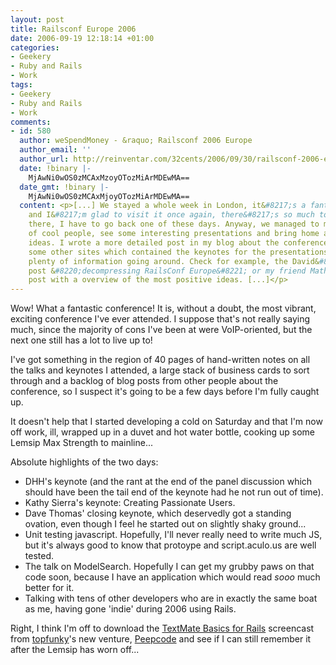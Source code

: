 ```yaml
---
layout: post
title: Railsconf Europe 2006
date: 2006-09-19 12:18:14 +01:00
categories:
- Geekery
- Ruby and Rails
- Work
tags:
- Geekery
- Ruby and Rails
- Work
comments:
- id: 580
  author: weSpendMoney - &raquo; Railsconf 2006 Europe
  author_email: ''
  author_url: http://reinventar.com/32cents/2006/09/30/railsconf-2006-europe/
  date: !binary |-
    MjAwNi0wOS0zMCAxMzoyOTozMiArMDEwMA==
  date_gmt: !binary |-
    MjAwNi0wOS0zMCAxMjoyOTozMiArMDEwMA==
  content: <p>[...] We stayed a whole week in London, it&#8217;s a fantastic city
    and I&#8217;m glad to visit it once again, there&#8217;s so much to see and experience
    there, I have to go back one of these days. Anyway, we managed to meet a bunch
    of cool people, see some interesting presentations and bring home a dozen bright
    ideas. I wrote a more detailed post in my blog about the conference and I found
    some other sites which contained the keynotes for the presentations. So there&#8217;s
    plenty of information going around. Check for example, the David&#8217;s blog
    post &#8220;decompressing RailsConf Europe&#8221; or my friend Mathie&#8217;s
    post with a overview of the most positive ideas. [...]</p>
---
```

Wow! What a fantastic conference! It is, without a doubt, the most vibrant,
exciting conference I've ever attended. I suppose that's not really saying
much, since the majority of cons I've been at were VoIP-oriented, but the next
one still has a lot to live up to!

I've got something in the region of 40 pages of hand-written notes on all the
talks and keynotes I attended, a large stack of business cards to sort through
and a backlog of blog posts from other people about the conference, so I
suspect it's going to be a few days before I'm fully caught up.

It doesn't help that I started developing a cold on Saturday and that I'm now
off work, ill, wrapped up in a duvet and hot water bottle, cooking up some
Lemsip Max Strength to mainline...

Absolute highlights of the two days:

* DHH's keynote (and the rant at the end of the panel discussion which should have been the tail end of the keynote had he not run out of time).
* Kathy Sierra's keynote: Creating Passionate Users.
* Dave Thomas' closing keynote, which deservedly got a standing ovation, even though I feel he started out on slightly shaky ground...
* Unit testing javascript.  Hopefully, I'll never really need to write much JS, but it's always good to know that protoype and script.aculo.us are well tested.
* The talk on ModelSearch.  Hopefully I can get my grubby paws on that code soon, because I have an application which would read *sooo* much better for it.
* Talking with tens of other developers who are in exactly the same boat as me, having gone 'indie' during 2006 using Rails.

Right, I think I'm off to download the [TextMate Basics for Rails](http://peepcode.com/articles/2006/09/02/textmate-basics-for-rails) screencast from [topfunky](http://nubyonrails.com/)'s new venture, [Peepcode](http://peepcode.com/) and see if I can still remember it after the Lemsip has worn off...

